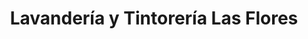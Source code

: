 ---
title: "Lavandería y Tintorería Las Flores"
url: /cusco/lavanderia-y-tintoreria-las-flores/
shop: Wäscherei
---